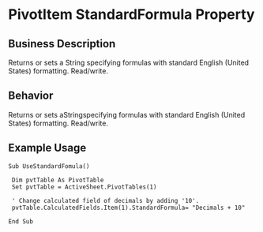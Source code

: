 # PivotItem StandardFormula Property

## Business Description
Returns or sets a String specifying formulas with standard English (United States) formatting. Read/write.

## Behavior
Returns or sets aStringspecifying formulas with standard English (United States) formatting. Read/write.

## Example Usage
```vba
Sub UseStandardFomula() 
 
 Dim pvtTable As PivotTable 
 Set pvtTable = ActiveSheet.PivotTables(1) 
 
 ' Change calculated field of decimals by adding '10'. 
 pvtTable.CalculatedFields.Item(1).StandardFormula= "Decimals + 10" 
 
End Sub
```